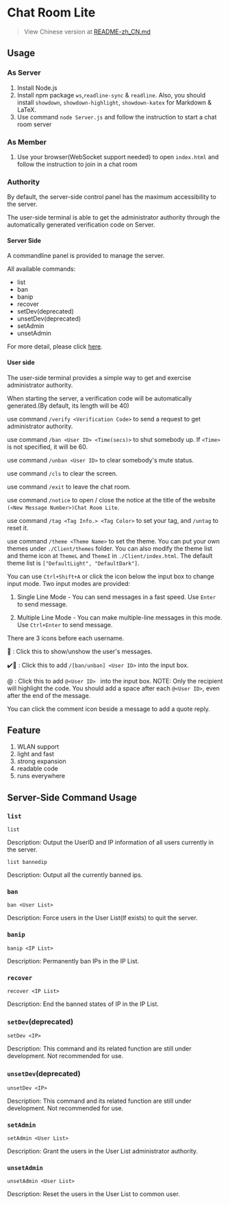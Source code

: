 # Chat Room Lite

> View Chinese version at [README-zh_CN.md](https://github.com/Schwarzkopf-Henkal/Chat-Room-Lite/blob/master/README-zh_CN.md)

## Usage
### As Server
1. Install Node.js
2. Install npm package `ws`,`readline-sync` & `readline`. Also, you should install `showdown`, `showdown-highlight`, `showdown-katex` for Markdown & LaTeX.
3. Use command `node Server.js` and follow the instruction to start a chat room server

### As Member
1. Use your browser(WebSocket support needed) to open `index.html` and follow the instruction to join in a chat room

### Authority
By default, the server-side control panel has the maximum accessibility to the server.

The user-side terminal is able to get the administrator authority through the automatically generated verification code on Server.

#### Server Side
A commandline panel is provided to manage the server.

All available commands:

- list
- ban
- banip
- recover
- setDev(deprecated)
- unsetDev(deprecated)
- setAdmin
- unsetAdmin

For more detail, please click [here](#server-side-command-usage).

#### User side
The user-side terminal provides a simple way to get and exercise administrator authority.

When starting the server, a verification code will be automatically generated.(By default, its length will be 40)

use command `/verify <Verification Code>` to send a request to get administrator authority.

use command `/ban <User ID> <Time(secs)>` to shut somebody up. If `<Time>` is not specified, it will be 60.

use command `/unban <User ID>` to clear somebody's mute status.

use command `/cls` to clear the screen.

use command `/exit` to leave the chat room.

use command `/notice` to open / close the notice at the title of the website `(<New Message Number>)Chat Room Lite`.

use command `/tag <Tag Info.> <Tag Color>` to set your tag, and `/untag` to reset it. 

use command `/theme <Theme Name>` to set the theme. You can put your own themes under `./Client/themes` folder. You can also modify the theme list and theme icon at `ThemeL` and `ThemeI` in `./Client/index.html`. The default theme list is `["DefaultLight", "DefaultDark"]`.

You can use `Ctrl+Shift+A` or click the icon below the input box to change input mode. Two input modes are provided:

1. Single Line Mode - You can send messages in a fast speed. Use `Enter` to send message.

2. Multiple Line Mode - You can make multiple-line messages in this mode. Use `Ctrl+Enter` to send message.

There are 3 icons before each username.

🔔 : Click this to show/unshow the user's messages.

✔️🚫 : Click this to add `/[ban/unban] <User ID>` into the input box.

@ : Click this to add `@<User ID> ` into the input box. NOTE: Only the recipient will highlight the code. You should add a space after each `@<User ID>`, even after the end of the message.

You can click the comment icon beside a message to add a quote reply.

## Feature
1. WLAN support
2. light and fast
3. strong expansion
4. readable code
5. runs everywhere

## Server-Side Command Usage

### `list`

`list`

Description: Output the UserID and IP information of all users currently in the server.

`list bannedip`

Description: Output all the currently banned ips.

### `ban`

`ban <User List>`

Description: Force users in the User List(If exists) to quit the server.

### `banip`

`banip <IP List>`

Description: Permanently ban IPs in the IP List.

### `recover`

`recover <IP List>`

Description: End the banned states of IP in the IP List.

### `setDev`(deprecated)

`setDev <IP>`

Description: This command and its related function are still under development. Not recommended for use.

### `unsetDev`(deprecated)

`unsetDev <IP>`

Description: This command and its related function are still under development. Not recommended for use.

### `setAdmin`

`setAdmin <User List>`

Description: Grant the users in the User List administrator authority.

### `unsetAdmin`

`unsetAdmin <User List>`

Description: Reset the users in the User List to common user.
